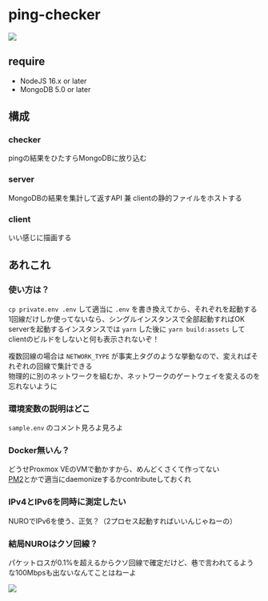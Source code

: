 # ping-checker

[![](https://i.imgur.com/ZQ4A3l1.png)](https://i.imgur.com/ZQ4A3l1.png)

## require

- NodeJS 16.x or later
- MongoDB 5.0 or later

## 構成

### checker

pingの結果をひたすらMongoDBに放り込む

### server

MongoDBの結果を集計して返すAPI 兼 clientの静的ファイルをホストする

### client

いい感じに描画する

## あれこれ

### 使い方は？

`cp private.env .env` して適当に `.env` を書き換えてから、それぞれを起動する  
1回線だけしか使ってないなら、シングルインスタンスで全部起動すればOK  
serverを起動するインスタンスでは `yarn` した後に `yarn build:assets` してclientのビルドをしないと何も表示されないぞ！

複数回線の場合は `NETWORK_TYPE` が事実上タグのような挙動なので、変えればそれぞれの回線で集計できる  
物理的に別のネットワークを組むか、ネットワークのゲートウェイを変えるのを忘れないように

### 環境変数の説明はどこ

`sample.env` のコメント見ろよ見ろよ

### Docker無いん？

どうせProxmox VEのVMで動かすから、めんどくさくて作ってない  
[PM2](https://pm2.keymetrics.io/)とかで適当にdaemonizeするかcontributeしておくれ

### IPv4とIPv6を同時に測定したい

NUROでIPv6を使う、正気？（2プロセス起動すればいいんじゃねーの）

### 結局NUROはクソ回線？

パケットロスが0.1%を超えるからクソ回線で確定だけど、巷で言われてるような100Mbpsも出ないなんてことはねーよ

[![](https://www.speedtest.net/result/13708425615.png)](https://www.speedtest.net/result/13708425615.png)

